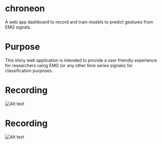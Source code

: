 # chroneon
A web app dashboard to record and train models to predict gestures from EMG signals.

# Purpose
This shiny web application is intended to provide a user friendly experience for researchers
using EMG (or any other time series signals) for classification purposes.

# Recording
![Alt text](http://g.recordit.co/SfSKyG7TEB.gif)

# Recording
![Alt text](http://g.recordit.co/SfSKyG7TEB.gif)
